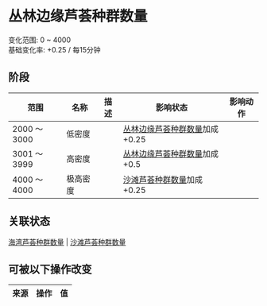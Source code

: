 # 丛林边缘芦荟种群数量  
变化范围: 0 ~ 4000  
基础变化率: +0.25 / 每15分钟  
## 阶段  
范围  |  名称  |  描述  |  影响状态  |  影响动作  
----  |  ----  |  ----  |  ----  |  ----  
2000 ～ 3000  |  低密度  |    |  [丛林边缘芦荟种群数量](AloeVera_OutskirtsPop.md)加成+0.25  |    
3001 ～ 3999  |  高密度  |    |  [丛林边缘芦荟种群数量](AloeVera_OutskirtsPop.md)加成+0.5  |    
4000 ～ 4000  |  极高密度  |    |  [沙滩芦荟种群数量](AloeVera_BeachPop.md)加成+0.25  |    
## 关联状态  
[海湾芦荟种群数量](AloeVera_BayPop.md)  |  [沙滩芦荟种群数量](AloeVera_BeachPop.md)  
## 可被以下操作改变  
来源  |  操作  |  值  
----  |  ----  |  ----  
